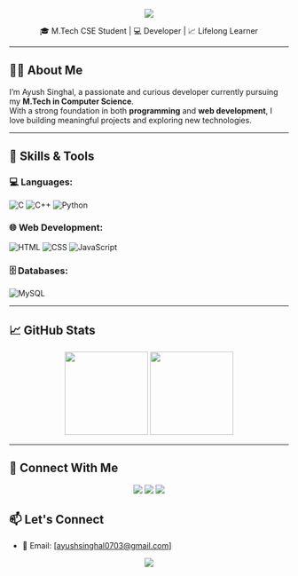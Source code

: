 <p align="center">
  <img src="https://capsule-render.vercel.app/api?type=waving&color=0:00c6ff,100:0072ff&height=200&section=header&text=Hi%20I'm%20Ayush%20Singhal!&fontSize=40&fontColor=ffffff" />
</p>

<p align="center">
  🎓 M.Tech CSE Student | 💻 Developer | 📈 Lifelong Learner  
</p>

---

## 🧑‍💻 About Me

I’m Ayush Singhal, a passionate and curious developer currently pursuing my **M.Tech in Computer Science**.  
With a strong foundation in both **programming** and **web development**, I love building meaningful projects and exploring new technologies.

---

## 🚀 Skills & Tools

### 💻 Languages:
![C](https://img.shields.io/badge/C-00599C?style=flat&logo=c&logoColor=white)
![C++](https://img.shields.io/badge/C++-00599C?style=flat&logo=c%2B%2B&logoColor=white)
![Python](https://img.shields.io/badge/Python-3776AB?style=flat&logo=python&logoColor=white)

### 🌐 Web Development:
![HTML](https://img.shields.io/badge/HTML5-E34F26?style=flat&logo=html5&logoColor=white)
![CSS](https://img.shields.io/badge/CSS3-1572B6?style=flat&logo=css3&logoColor=white)
![JavaScript](https://img.shields.io/badge/JavaScript-F7DF1E?style=flat&logo=javascript&logoColor=black)

### 🗄️ Databases:
![MySQL](https://img.shields.io/badge/MySQL-4479A1?style=flat&logo=mysql&logoColor=white)

---

## 📈 GitHub Stats

<p align="center">
  <img src="https://github-readme-stats.vercel.app/api?username=ayushsinghal&show_icons=true&theme=tokyonight" height="150" />
  <img src="https://github-readme-stats.vercel.app/api/top-langs/?username=ayushsinghal&layout=compact&theme=tokyonight" height="150" />
</p>

---
## 🤝 Connect With Me

<p align="center">
  <a href="mailto:ayush.singhal@gmail.com"><img src="https://img.shields.io/badge/Email-D14836?style=for-the-badge&logo=gmail&logoColor=white" /></a>
  <a href="https://www.linkedin.com/in/yourprofile" target="_blank"><img src="https://img.shields.io/badge/LinkedIn-0077B5?style=for-the-badge&logo=linkedin&logoColor=white" /></a>
  <a href="https://www.instagram.com/your_instagram/" target="_blank"><img src="https://img.shields.io/badge/Instagram-E4405F?style=for-the-badge&logo=instagram&logoColor=white" /></a>
</p>

## 📫 Let's Connect

- 📧 Email: [ayushsinghal0703@gmail.com]

<p align="center">
  <img src="https://capsule-render.vercel.app/api?type=waving&color=0:00c6ff,100:0072ff&height=120&section=footer"/>
</p>


<!--
**Ayush1974-RGB/Ayush1974-RGB** is a ✨ _special_ ✨ repository because its `README.md` (this file) appears on your GitHub profile.

Here are some ideas to get you started:

- 🔭 I’m currently working on ...
- 🌱 I’m currently learning ...
- 👯 I’m looking to collaborate on ...
- 🤔 I’m looking for help with ...
- 💬 Ask me about ...
- 📫 How to reach me: ...
- 😄 Pronouns: ...
- ⚡ Fun fact: ...
-->
